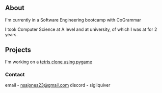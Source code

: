 
## About
I'm currently in a Software Engineering bootcamp with CoGrammar

I took Computer Science at A level and at university, of which I was at for 2 years.

## Projects
I'm working on a [tetris clone using pygame](https://github.com/NSAJones/Tetripy)

### Contact
email - nsajones23@gmail.com
discord - sigilquiver

<!--
**NSAJones/NSAJones** is a ✨ _special_ ✨ repository because its `README.md` (this file) appears on your GitHub profile.

Here are some ideas to get you started:

- 🔭 I’m currently working on ...
- 🌱 I’m currently learning ...
- 👯 I’m looking to collaborate on ...
- 🤔 I’m looking for help with ...
- 💬 Ask me about ...
- 📫 How to reach me: ...
- 😄 Pronouns: ...
- ⚡ Fun fact: ...
-->
